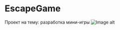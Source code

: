 # EscapeGame
Проект на тему: разработка мини-игры
![Image alt](https://github.com/Arlecchino77/EscapeGame/blob/main/image.png")
